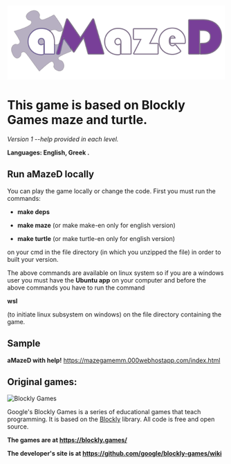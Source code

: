 ![aMazed](/appengine/images/logo_amazed.png) 
# This game is based on Blockly Games maze and turtle. 
*Version 1 --help provided in each level.*

**Languages: English, Greek .**

## Run aMazeD locally
You can play the game locally or change the code.  First you must run the commands: 


- **make deps**

- **make maze** (or make make-en only for english version)

- **make turtle** (or make turtle-en only for english version)


on your cmd in the file directory (in which you unzipped the file) in order to built your version.

The above commands are available on linux system so if you are a windows user
you must have the **Ubuntu app** on your computer and before the above commands you
have to run the command 


**wsl**


(to initiate linux subsystem on windows) on the file directory containing the game.

## Sample
**aMazeD with help!**
https://mazegamemm.000webhostapp.com/index.html

## Original games:

![Blockly Games](https://raw.githubusercontent.com/wiki/google/blockly-games/title.png)

Google's Blockly Games is a series of educational games that teach programming.
It is based on the [Blockly](https://developers.google.com/blockly/) library.
All code is free and open source.

**The games are at https://blockly.games/**

**The developer's site is at https://github.com/google/blockly-games/wiki**
